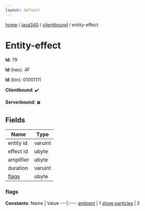 ```yaml
---
layout: default
---
```


[home](/)  /  [java340](/protocol/java340)  /  [clientbound](/protocol/java340/clientbound)  /  entity-effect

# Entity-effect

**Id**: 79

**Id** (hex): 4F

**Id** (bin): 01001111

**Clientbound**: ✔️

**Serverbound**: ✖️

## Fields

Name | Type
---|---
entity id | varuint
effect id | ubyte
amplifier | ubyte
duration | varuint
[flags](#flags) | ubyte

### flags

**Constants**:
Name | Value
---|:---:
[ambient](flags_ambient) | 1
[show particles](flags_show-particles) | 2

